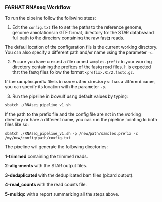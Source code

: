 ### FARHAT RNAseq Workflow

To run the pipeline follow the following steps:

1) Edit the `config.txt` file to set the paths to the reference genome, genome annotations in GTF format, directory for the STAR databseand full path to the directory containing the raw fastq reads.

The defaul location of the configuration file is the current working directory. You can also specify a different path and/or name using the parameter `-c`.

2) Ensure you have created a file named `samples.prefix` in your working directory containing the prefixes of the fastq read files. It is expected that the fastq files follow the format `<prefix>.R1/2.fastq.gz`.

If the samples.prefix file is in some other directory or has a different name, you can specify its location with the parameter `-p`.

3) Run the pipeline in biowulf using default values by typing:
```
sbatch ./RNAseq_pipeline_v1.sh

```
If the path to the prefix file and the config file are not in the working directory or have a different name, you can run the pipeline pointing to both files like so:
```
sbatch ./RNAseq_pipeline_v1.sh -p /new/path/samples.prefix -c /my/new/config/path/config.txt
```  

The pipeline will generate the following directories:

**1-trimmed** containing the trimmed reads.

**2-alignments** with the STAR output files.

**3-deduplicated** with the deduplicated bam files (picard output).

**4-read_counts** with the read counts file.

**5-multiqc** with a report summarizing all the steps above.
 
